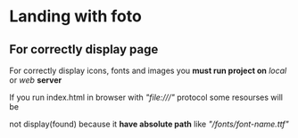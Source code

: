# Landing with foto

## For correctly display page



For correctly display icons, fonts and images you **must run project on** *local* or *web* **server**



If you run index.html in browser with *"file:///"* protocol some resourses will be

not display(found) because it **have absolute path** like *"/fonts/font-name.ttf"*
